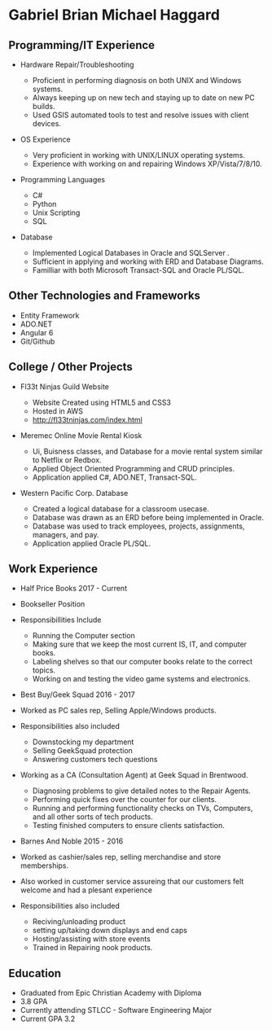 

# Gabriel Brian Michael Haggard


## Programming/IT Experience



- Hardware Repair/Troubleshooting 
  - Proficient in performing diagnosis on both UNIX and Windows systems. 
  - Always keeping up on new tech and staying up to date on new PC builds.
  - Used GSIS automated tools to test and resolve issues with client devices.

- OS Experience
  - Very proficient in working with UNIX/LINUX operating systems.
  - Experience with working on and repairing Windows XP/Vista/7/8/10.


- Programming Languages
   - C#  
   - Python
   - Unix Scripting 
   - SQL
 
 
 - Database 
   - Implemented Logical Databases in Oracle and SQLServer .
   - Sufficient in applying and working with ERD and Database Diagrams.
   - Familliar with both Microsoft Transact-SQL and Oracle PL/SQL.



## Other Technologies and Frameworks
  - Entity Framework
  - ADO.NET
  - Angular 6
  - Git/Github


## College / Other Projects

- Fl33t Ninjas Guild Website 
  - Website Created using HTML5 and CSS3
  - Hosted in AWS
  - http://fl33tninjas.com/index.html
  
- Meremec Online Movie Rental Kiosk
  - Ui, Buisness classes, and Database for a movie rental system similar to Netflix or Redbox.
  - Applied Object Oriented Programming and CRUD principles.
  - Application applied C#, ADO.NET, Transact-SQL.
  
  
 - Western Pacific Corp. Database
   - Created a logical database for a classroom usecase.
   - Database was drawn as an ERD before being implemented in Oracle.
   - Database was used to track employees, projects, assignments, managers, and pay.
   - Application applied Oracle PL/SQL.
   
   

## Work Experience

 
- Half Price Books 2017 - Current 
 - Bookseller Position
 - Responsibillities Include
   - Running the Computer section
   - Making sure that we keep the most current IS, IT, and computer books.
   - Labeling shelves so that our computer books relate to the correct topics.
   - Working on and testing the video game systems and electronics. 
  
- Best Buy/Geek Squad 2016 - 2017
 - Worked as PC sales rep, Selling Apple/Windows products.
 - Responsibilities also included
   - Downstocking my department 
    - Selling GeekSquad protection
    - Answering customers tech questions
 - Working as a CA (Consultation Agent) at Geek Squad in Brentwood.
   - Diagnosing problems to give detailed notes to the Repair Agents.
   - Performing quick fixes over the counter for our clients.
   - Running and performing functionality checks on TVs, Computers, and all other sorts of tech products.
   - Testing finished computers to ensure clients satisfaction.
 
  
- Barnes And Noble 2015 - 2016
 - Worked as cashier/sales rep, selling merchandise and store memberships.
 - Also worked in customer service assureing that our customers felt welcome and had a plesant experience
 - Responsibilities also included 
   - Reciving/unloading product
    - setting up/taking down displays and end caps
    - Hosting/assisting with store events
    - Trained in Repairing nook products.
 
 
## Education
- Graduated from Epic Christian Academy with Diploma
- 3.8 GPA
- Currently attending STLCC - Software Engineering Major
- Current GPA 3.2

	
